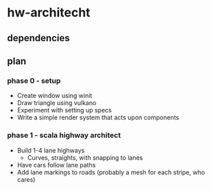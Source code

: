 # hw-architecht

## dependencies

## plan
### phase 0 - setup
- Create window using winit
- Draw triangle using vulkano
- Experiment with setting up specs
- Write a simple render system that acts upon components

### phase 1 - scala highway architect
- Build 1-4 lane highways
  - Curves, straights, with snapping to lanes
- Have cars follow lane paths
- Add lane markings to roads (probably a mesh for each stripe, who cares) 
